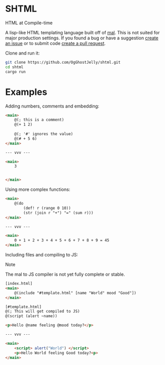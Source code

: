 # SHTML

HTML at Compile-time

A lisp-like HTML templating language built off of [mal](https://github.com/kanaka/mal).
This is not suited for major production settings.
If you found a bug or have a suggestion [create an issue](https://github.com/OgGhostJelly/shtml/issues/new) or to submit code [create a pull request](https://github.com/OgGhostJelly/shtml/compare).

Clone and run it:
```bash
git clone https://github.com/OgGhostJelly/shtml.git
cd shtml
cargo run
```

# Examples

Adding numbers, comments and embedding:
```html
<main>
    @(; this is a comment)
    @(+ 1 2)
    
    @(; '#' ignores the value)
    @(# + 5 6)
</main>

--- vvv ---

<main>
    3


</main>
```

Using more complex functions:
```html
<main>
    @(do
        (def! r (range 0 10))
        (str (join r "+") "=" (sum r)))
</main>

--- vvv ---

<main>
    0 + 1 + 2 + 3 + 4 + 5 + 6 + 7 + 8 + 9 = 45
</main>
```

Including files and compiling to JS:
> [!NOTE]
> The mal to JS compiler is not yet fully complete or stable.
```html
[index.html]
<main>
    @(include "#template.html" [name "World" mood "Good"])
</main>

[#template.html]
@(; This will get compiled to JS)
@(script (alert ~name))

<p>Hello @name feeling @mood today?</p>

--- vvv ---

<main>
    <script> alert("World") </script>
    <p>Hello World feeling Good today?<p>
</main>
```